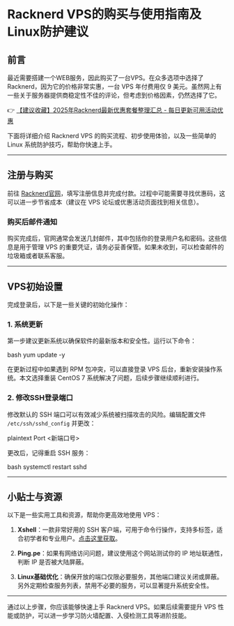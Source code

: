 # Racknerd VPS的购买与使用指南及Linux防护建议

## 前言

最近需要搭建一个WEB服务，因此购买了一台VPS。在众多选项中选择了 Racknerd，因为它的价格非常实惠，一台 VPS 年付费用仅 9 美元。虽然网上有一些关于服务器提供商稳定性不佳的评论，但考虑到价格因素，仍然选择了它。

👉 [【建议收藏】2025年Racknerd最新优惠套餐整理汇总 - 每日更新可用活动优惠](https://bit.ly/Rack_Nerd)

下面将详细介绍 Racknerd VPS 的购买流程、初步使用体验，以及一些简单的 Linux 系统防护技巧，帮助你快速上手。

---

## 注册与购买

前往 [Racknerd官网](https://bit.ly/Rack_Nerd)，填写注册信息并完成付款。过程中可能需要寻找优惠码，这可以进一步节省成本（建议在 VPS 论坛或优惠活动页面找到相关信息）。

### 购买后邮件通知

购买完成后，官网通常会发送几封邮件，其中包括你的登录用户名和密码。这些信息是用于管理 VPS 的重要凭证，请务必妥善保管。如果未收到，可以检查邮件的垃圾箱或者联系客服。

---

## VPS初始设置

完成登录后，以下是一些关键的初始化操作：

### 1. 系统更新

第一步建议更新系统以确保软件的最新版本和安全性。运行以下命令：

bash
yum update -y


在更新过程中如果遇到 RPM 包冲突，可以直接登录 VPS 后台，重新安装操作系统。本文选择重装 CentOS 7 系统解决了问题，后续步骤继续顺利进行。

### 2. 修改SSH登录端口

修改默认的 SSH 端口可以有效减少系统被扫描攻击的风险。编辑配置文件 `/etc/ssh/sshd_config` 并更改：

plaintext
Port <新端口号>


更改后，记得重启 SSH 服务：

bash
systemctl restart sshd


---

## 小贴士与资源

以下是一些实用工具和资源，帮助你更高效地使用 VPS：

1. **Xshell**：一款非常好用的 SSH 客户端，可用于命令行操作，支持多标签，适合初学者和专业用户。[点击这里获取](https://bit.ly/Rack_Nerd)。

2. **Ping.pe**：如果有网络访问问题，建议使用这个网站测试你的 IP 地址联通性，判断 IP 是否被大陆屏蔽。

3. **Linux基础优化**：确保开放的端口仅限必要服务，其他端口建议关闭或屏蔽。另外定期检查服务列表，禁用不必要的服务，可以显著提升系统安全性。

---

通过以上步骤，你应该能够快速上手 Racknerd VPS。如果后续需要提升 VPS 性能或防护，可以进一步学习防火墙配置、入侵检测工具等进阶技能。